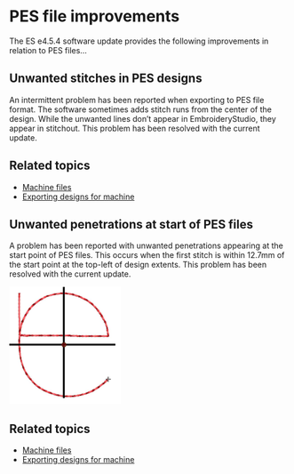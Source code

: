 # PES file improvements

The ES e4.5.4 software update provides the following improvements in relation to PES files…

## Unwanted stitches in PES designs

An intermittent problem has been reported when exporting to PES file format. The software sometimes adds stitch runs from the center of the design. While the unwanted lines don’t appear in EmbroideryStudio, they appear in stitchout. This problem has been resolved with the current update.

## Related topics

- [Machine files](../../Basics/basics/Machine_files)
- [Exporting designs for machine](../../Production/output/Exporting_designs_for_machine)

## Unwanted penetrations at start of PES files

A problem has been reported with unwanted penetrations appearing at the start point of PES files. This occurs when the first stitch is within 12.7mm of the start point at the top-left of design extents. This problem has been resolved with the current update.

![UnwantedPenetrations.png](assets/UnwantedPenetrations.png)

## Related topics

- [Machine files](../../Basics/basics/Machine_files)
- [Exporting designs for machine](../../Production/output/Exporting_designs_for_machine)
